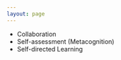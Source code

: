```yaml
---
layout: page
---
```


<!--img class="overview-image" src=""-->

* Collaboration
* Self-assessment (Metacognition)
* Self-directed Learning

<!-- Pull in repostitory-scope variables from _data/page.yml -->
